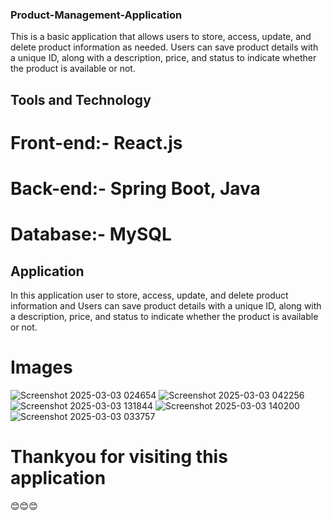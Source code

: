 ### Product-Management-Application
This is a basic application that allows users to store, access, update, and delete product information as needed.
Users can save product details with a unique ID, along with a description, price, and status to indicate whether the product is available or not.
## Tools and Technology
# Front-end:- React.js
# Back-end:- Spring Boot, Java
# Database:- MySQL
## Application
In this application user to store, access, update, and delete product information and Users can save product details with a unique ID, along with a description, price, and status to indicate whether the product is available or not.
# Images
![Screenshot 2025-03-03 024654](https://github.com/user-attachments/assets/e2ea135b-555d-48bc-a9d9-f39c08021089)
![Screenshot 2025-03-03 042256](https://github.com/user-attachments/assets/92b10457-e2e6-49b5-891f-aa74e66163c3)
![Screenshot 2025-03-03 131844](https://github.com/user-attachments/assets/3a1f8c45-a891-4632-8a53-81dfd880d676)
![Screenshot 2025-03-03 140200](https://github.com/user-attachments/assets/08b22e14-b74c-4250-9b4f-07da8e578b21)
![Screenshot 2025-03-03 033757](https://github.com/user-attachments/assets/8cd7a891-479e-4ce2-a74f-159c87b5e264)
# Thankyou for visiting this application
😊😊😊

